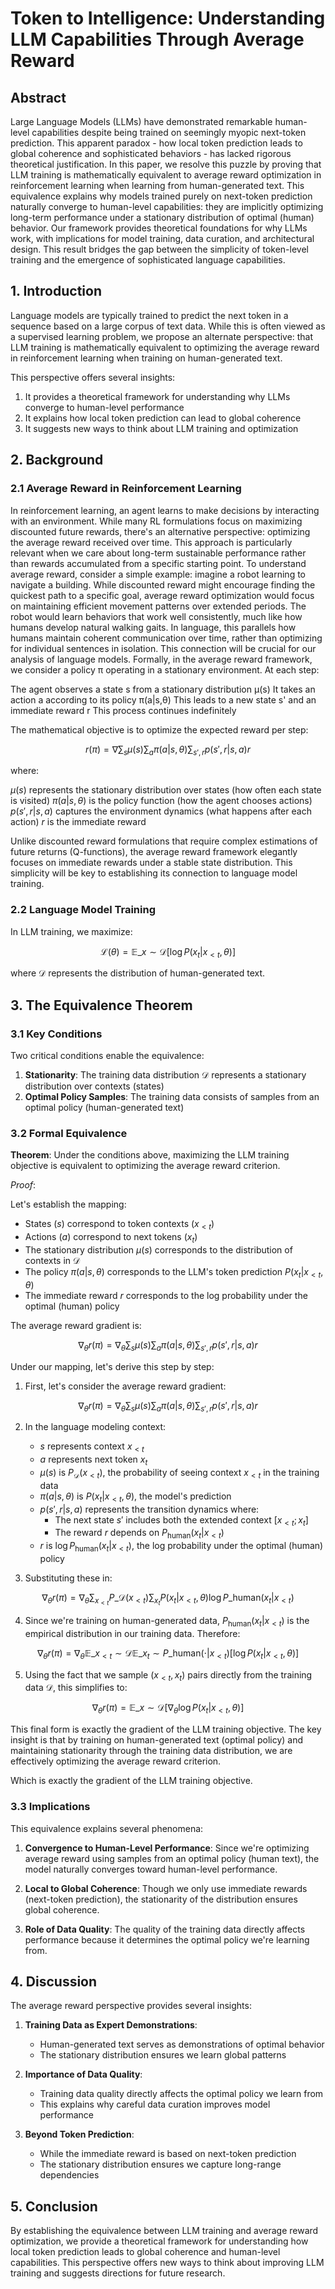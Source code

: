# Token to Intelligence: Understanding LLM Capabilities Through Average Reward

## Abstract
Large Language Models (LLMs) have demonstrated remarkable human-level capabilities despite being trained on seemingly myopic next-token prediction. This apparent paradox - how local token prediction leads to global coherence and sophisticated behaviors - has lacked rigorous theoretical justification. In this paper, we resolve this puzzle by proving that LLM training is mathematically equivalent to average reward optimization in reinforcement learning when learning from human-generated text. This equivalence explains why models trained purely on next-token prediction naturally converge to human-level capabilities: they are implicitly optimizing long-term performance under a stationary distribution of optimal (human) behavior. Our framework provides theoretical foundations for why LLMs work, with implications for model training, data curation, and architectural design. This result bridges the gap between the simplicity of token-level training and the emergence of sophisticated language capabilities.

## 1. Introduction

Language models are typically trained to predict the next token in a sequence based on a large corpus of text data. While this is often viewed as a supervised learning problem, we propose an alternate perspective: that LLM training is mathematically equivalent to optimizing the average reward in reinforcement learning when training on human-generated text.

This perspective offers several insights:
1. It provides a theoretical framework for understanding why LLMs converge to human-level performance
2. It explains how local token prediction can lead to global coherence
3. It suggests new ways to think about LLM training and optimization

## 2. Background

### 2.1 Average Reward in Reinforcement Learning
In reinforcement learning, an agent learns to make decisions by interacting with an environment. While many RL formulations focus on maximizing discounted future rewards, there's an alternative perspective: optimizing the average reward received over time. This approach is particularly relevant when we care about long-term sustainable performance rather than rewards accumulated from a specific starting point.
To understand average reward, consider a simple example: imagine a robot learning to navigate a building. While discounted reward might encourage finding the quickest path to a specific goal, average reward optimization would focus on maintaining efficient movement patterns over extended periods. The robot would learn behaviors that work well consistently, much like how humans develop natural walking gaits.
In language, this parallels how humans maintain coherent communication over time, rather than optimizing for individual sentences in isolation. This connection will be crucial for our analysis of language models.
Formally, in the average reward framework, we consider a policy π operating in a stationary environment. At each step:

The agent observes a state s from a stationary distribution μ(s)
It takes an action a according to its policy π(a|s,θ)
This leads to a new state s' and an immediate reward r
This process continues indefinitely

The mathematical objective is to optimize the expected reward per step:

$$
r(\pi) = \nabla \sum_s \mu(s) \sum_a \pi(a | s, \theta) \sum_{s', r} p(s', r | s, a) r
$$

where:

$\mu(s)$ represents the stationary distribution over states (how often each state is visited)
$\pi(a | s, \theta)$ is the policy function (how the agent chooses actions)
$p(s', r | s, a)$ captures the environment dynamics (what happens after each action)
$r$ is the immediate reward

Unlike discounted reward formulations that require complex estimations of future returns (Q-functions), the average reward framework elegantly focuses on immediate rewards under a stable state distribution. This simplicity will be key to establishing its connection to language model training.

### 2.2 Language Model Training

In LLM training, we maximize:

$$
\mathcal{L}(\theta) = \mathbb{E}\_{x \sim \mathcal{D}} [\log P(x_t|x_{\lt t}, \theta)]
$$

where $\mathcal{D}$ represents the distribution of human-generated text.

## 3. The Equivalence Theorem

### 3.1 Key Conditions

Two critical conditions enable the equivalence:

1. **Stationarity**: The training data distribution $\mathcal{D}$ represents a stationary distribution over contexts (states)
2. **Optimal Policy Samples**: The training data consists of samples from an optimal policy (human-generated text)

### 3.2 Formal Equivalence

**Theorem**: Under the conditions above, maximizing the LLM training objective is equivalent to optimizing the average reward criterion.

*Proof*:

Let's establish the mapping:
- States ($s$) correspond to token contexts ($x_{<t}$)
- Actions ($a$) correspond to next tokens ($x_t$)
- The stationary distribution $\mu(s)$ corresponds to the distribution of contexts in $\mathcal{D}$
- The policy $\pi(a|s,\theta)$ corresponds to the LLM's token prediction $P(x_t|x_{<t},\theta)$
- The immediate reward $r$ corresponds to the log probability under the optimal (human) policy

The average reward gradient is:

$$
\nabla_\theta r(\pi) = \nabla_\theta \sum_s \mu(s) \sum_a \pi(a | s, \theta) \sum_{s', r} p(s', r | s, a) r
$$

Under our mapping, let's derive this step by step:

1) First, let's consider the average reward gradient:

$$
\nabla_\theta r(\pi) = \nabla_\theta \sum_s \mu(s) \sum_a \pi(a | s, \theta) \sum_{s', r} p(s', r | s, a) r
$$

2) In the language modeling context:
   - $s$ represents context $x_{<t}$
   - $a$ represents next token $x_t$
   - $\mu(s)$ is $P_\mathcal{D}(x_{<t})$, the probability of seeing context $x_{<t}$ in the training data
   - $\pi(a|s,\theta)$ is $P(x_t|x_{<t},\theta)$, the model's prediction
   - $p(s',r|s,a)$ represents the transition dynamics where:
     - The next state $s'$ includes both the extended context $[x_{<t};x_t]$
     - The reward $r$ depends on $P_\text{human}(x_t|x_{<t})$
   - $r$ is $\log P_\text{human}(x_t|x_{<t})$, the log probability under the optimal (human) policy

3) Substituting these in:

$$
\nabla_{\theta} r(\pi) = \nabla_{\theta} \sum_{x_{\lt t}} P\_\mathcal{D}(x_{\lt t}) \sum_{x_t} P(x_t|x_{\lt t},\theta) \log P\_\text{human}(x_t|x_{\lt t})
$$

4) Since we're training on human-generated data, $P_\text{human}(x_t|x_{<t})$ is the empirical distribution in our training data. Therefore:

$$
\nabla_{\theta} r(\pi) = \nabla_{\theta} \mathbb{E}\_{x_{\lt t} \sim \mathcal{D}} \mathbb{E}\_{x_t \sim P\_\text{human}(\cdot|x_{\lt t})} [\log P(x_t|x_{\lt t},\theta)]
$$

5) Using the fact that we sample $(x_{<t}, x_t)$ pairs directly from the training data $\mathcal{D}$, this simplifies to:

$$
\nabla_{\theta} r(\pi) = \mathbb{E}\_{x \sim \mathcal{D}} [\nabla_{\theta} \log P(x_t|x_{\lt t}, \theta)]
$$

This final form is exactly the gradient of the LLM training objective. The key insight is that by training on human-generated text (optimal policy) and maintaining stationarity through the training data distribution, we are effectively optimizing the average reward criterion.

Which is exactly the gradient of the LLM training objective.

### 3.3 Implications

This equivalence explains several phenomena:

1. **Convergence to Human-Level Performance**: 
   Since we're optimizing average reward using samples from an optimal policy (human text), the model naturally converges toward human-level performance.

2. **Local to Global Coherence**: 
   Though we only use immediate rewards (next-token prediction), the stationarity of the distribution ensures global coherence.

3. **Role of Data Quality**:
   The quality of the training data directly affects performance because it determines the optimal policy we're learning from.

## 4. Discussion

The average reward perspective provides several insights:

1. **Training Data as Expert Demonstrations**:
   - Human-generated text serves as demonstrations of optimal behavior
   - The stationary distribution ensures we learn global patterns

2. **Importance of Data Quality**:
   - Training data quality directly affects the optimal policy we learn from
   - This explains why careful data curation improves model performance

3. **Beyond Token Prediction**:
   - While the immediate reward is based on next-token prediction
   - The stationary distribution ensures we capture long-range dependencies

## 5. Conclusion

By establishing the equivalence between LLM training and average reward optimization, we provide a theoretical framework for understanding how local token prediction leads to global coherence and human-level capabilities. This perspective offers new ways to think about improving LLM training and suggests directions for future research.
